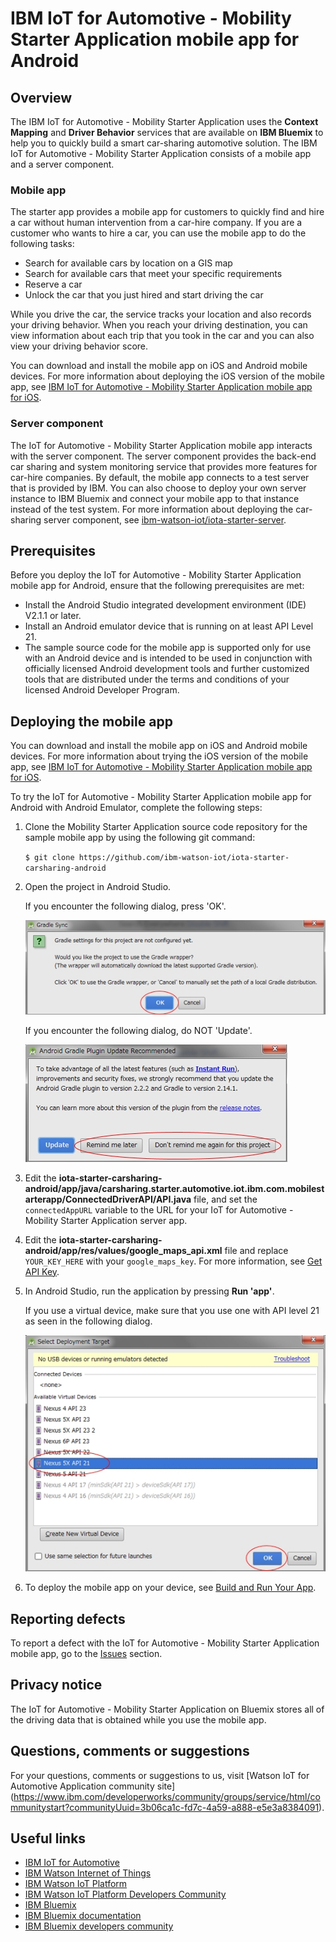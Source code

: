 # IBM IoT for Automotive - Mobility Starter Application mobile app for Android


## Overview
The IBM IoT for Automotive - Mobility Starter Application uses the **Context Mapping** and **Driver Behavior** services that are available on **IBM Bluemix** to help you to quickly build a smart car-sharing automotive solution. The IBM IoT for Automotive - Mobility Starter Application consists of a mobile app and a server component.

### Mobile app
The starter app provides a mobile app for customers to quickly find and hire a car without human intervention from a car-hire company. If you are a customer who wants to hire a car, you can use the mobile app to do the following tasks:

- Search for available cars by location on a GIS map
- Search for available cars that meet your specific requirements
- Reserve a car 
- Unlock the car that you just hired and start driving the car
 
While you drive the car, the service tracks your location and also records your driving behavior. When you reach your driving destination, you can view information about each trip that you took in the car and you can also view your driving behavior score.

You can download and install the mobile app on iOS and Android mobile devices. For more information about deploying the iOS version of the mobile app, see [IBM IoT for Automotive - Mobility Starter Application mobile app for iOS](https://github.com/ibm-watson-iot/iota-starter-carsharing/blob/master/README.md).

### Server component
The IoT for Automotive - Mobility Starter Application mobile app interacts with the server component. The server component provides the back-end car sharing and system monitoring service that provides more features for car-hire companies. By default, the mobile app connects to a test server that is provided by IBM. You can also choose to deploy your own server instance to IBM Bluemix and connect your mobile app to that instance instead of the test system. For more information about deploying the car-sharing server component, see [ibm-watson-iot/iota-starter-server](https://github.com/ibm-watson-iot/iota-starter-server).


## Prerequisites

Before you deploy the IoT for Automotive - Mobility Starter Application mobile app for Android, ensure that the following prerequisites are met:

- Install the Android Studio integrated development environment (IDE) V2.1.1 or later.
- Install an Android emulator device that is running on at least API Level 21.
- The sample source code for the mobile app is supported only for use with an Android device and is intended to be used in conjunction with officially licensed Android development tools and further customized tools that are distributed under the terms and conditions of your licensed Android Developer Program.


## Deploying the mobile app

You can download and install the mobile app on iOS and Android mobile devices. For more information about trying the iOS version of the mobile app, see [IBM IoT for Automotive - Mobility Starter Application mobile app for iOS](https://github.com/ibm-watson-iot/iota-starter-carsharing).

To try the IoT for Automotive - Mobility Starter Application mobile app for Android with Android Emulator, complete the following steps:

1. Clone the Mobility Starter Application source code repository for the sample mobile app by using the following git command:    

    ```$ git clone https://github.com/ibm-watson-iot/iota-starter-carsharing-android```  

2. Open the project in Android Studio.

    If you encounter the following dialog, press 'OK'.    
     
    ![Gradle Sync Dialog](GradleSync.jpg)    
     
    If you encounter the following dialog, do NOT 'Update'.    
 
    ![Gradle Plugin Update Dialog](GradlePluginUpdate.jpg)    

3. Edit the **iota-starter-carsharing-android/app/java/carsharing.starter.automotive.iot.ibm.com.mobilestarterapp/ConnectedDriverAPI/API.java** file, and set the `connectedAppURL` variable to the URL for your IoT for Automotive - Mobility Starter Application server app.
4. Edit the **iota-starter-carsharing-android/app/res/values/google_maps_api.xml** file and replace `YOUR_KEY_HERE` with your `google_maps_key`. For more information, see [Get API Key](https://developers.google.com/maps/documentation/android-api/signup).

5. In Android Studio, run the application by pressing **Run 'app'**.

    If you use a virtual device, make sure that you use one with API level 21 as seen in the following dialog.

    ![Deployment Target](DeploymentTarget.jpg)

6. To deploy the mobile app on your device, see [Build and Run Your App](https://developer.android.com/studio/run/index.html).

## Reporting defects
To report a defect with the IoT for Automotive - Mobility Starter Application mobile app, go to the [Issues](https://github.com/ibm-watson-iot/iota-starter-carsharing-android/issues) section.

## Privacy notice
The IoT for Automotive - Mobility Starter Application on Bluemix stores all of the driving data that is obtained while you use the mobile app.

## Questions, comments or suggestions
For your questions, comments or suggestions to us, visit [Watson IoT for Automotive Application community site] (https://www.ibm.com/developerworks/community/groups/service/html/communitystart?communityUuid=3b06ca1c-fd7c-4a59-a888-e5e3a8384091).

## Useful links

- [IBM IoT for Automotive](http://www.ibm.com/internet-of-things/iot-industry/iot-automotive)
- [IBM Watson Internet of Things](http://www.ibm.com/internet-of-things/)  
- [IBM Watson IoT Platform](http://www.ibm.com/internet-of-things/iot-solutions/watson-iot-platform/)   
- [IBM Watson IoT Platform Developers Community](https://developer.ibm.com/iotplatform/)
- [IBM Bluemix](https://bluemix.net/)  
- [IBM Bluemix documentation](https://www.ng.bluemix.net/docs/)  
- [IBM Bluemix developers community](http://developer.ibm.com/bluemix) 
